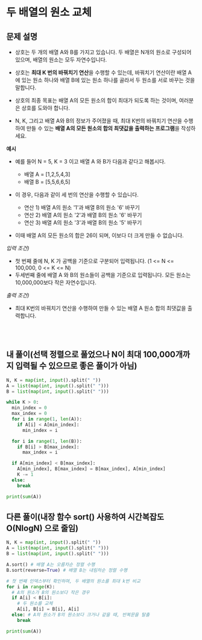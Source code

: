 # 두 배열의 원소 교체

## 문제 설명

- 상호는 두 개의 배열 A와 B를 가지고 있습니다. 두 배열은 N개의 원소로 구성되어 있으며, 배열의 원소는 모두 자연수입니다.

- 상호는 **최대 K 번의 바꿔치기 연산**을 수행할 수 있는데, 바꿔치기 연산이란 배열 A에 있는 원소 하나와 배열 B에 있는 원소 하나를 골라서 두 원소를 서로 바꾸는 것을 말합니다.

- 상호의 최종 목표는 배열 A의 모든 원소의 합이 최대가 되도록 하는 것이며, 여러분은 상호를 도와야 합니다.

- N, K, 그리고 배열 A와 B의 정보가 주어졌을 때, 최대 K번의 바꿔치기 연산을 수행하여 만들 수 있는 **배열 A의 모든 원소의 합의 최댓값을 출력하는 프로그램**을 작성하세요.

**예시**

- 예를 들어 N = 5, K = 3 이고 배열 A 와 B가 다음과 같다고 해봅시다.

  - 배열 A = \[1,2,5,4,3\]
  - 배열 B = \[5,5,6,6,5\]

- 이 경우, 다음과 같이 세 번의 연산을 수행할 수 있습니다.

  - 연산 1) 배열 A의 원소 '1'과 배열 B의 원소 '6' 바꾸기
  - 연산 2) 배열 A의 원소 '2'과 배열 B의 원소 '6' 바꾸기
  - 연산 3) 배열 A의 원소 '3'과 배열 B의 원소 '5' 바꾸기

- 이때 배열 A의 모든 원소의 합은 26이 되며, 이보다 더 크게 만들 수 없습니다.

_입력 조건)_

- 첫 번째 줄에 N, K 가 공백을 기준으로 구분되어 입력됩니다. (1 <= N <= 100,000, 0 <= K <= N)
- 두세번째 줄에 배열 A 와 B의 원소들이 공백을 기준으로 입력됩니다. 모든 원소는 10,000,000보다 작은 자연수입니다.

_출력 조건)_

- 최대 K번의 바꿔치기 연산을 수행하여 만들 수 있는 배열 A 원소 합의 최댓값을 출력합니다.

<br></br>

## 내 풀이(선택 정렬으로 풀었으나 N이 최대 100,000개까지 입력될 수 있으므로 좋은 풀이가 아님)

```python
N, K = map(int, input().split(" "))
A = list(map(int, input().split(" ")))
B = list(map(int, input().split(" ")))

while K > 0:
  min_index = 0
  max_index = 0
  for i in range(1, len(A)):
    if A[i] < A[min_index]:
      min_index = i

  for i in range(1, len(B)):
    if B[i] > B[max_index]:
      max_index = i

  if A[min_index] < B[max_index]:
    A[min_index], B[max_index] = B[max_index], A[min_index]
    K -= 1
  else:
    break

print(sum(A))
```

## 다른 풀이(내장 함수 sort() 사용하여 시간복잡도 O(NlogN) 으로 줄임)

```python
N, K = map(int, input().split(" "))
A = list(map(int, input().split(" ")))
B = list(map(int, input().split(" ")))

A.sort() # 배열 A는 오름차순 정렬 수행
B.sort(reverse=True) # 배열 B는 내림차순 정렬 수행

# 첫 번째 인덱스부터 확인하며, 두 배열의 원소를 최대 k번 비교
for i in range(K):
  # A의 원소가 B의 원소보다 작은 경우
  if A[i] < B[i]:
    # 두 원소를 교체
    A[i], B[i] = B[i], A[i]
  else: # A의 원소가 B의 원소보다 크거나 같을 때, 반복문을 탈출
    break

print(sum(A))
```
